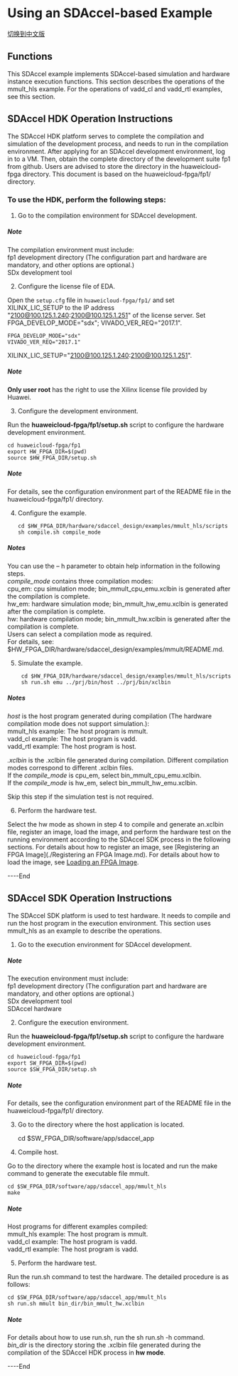 Using an SDAccel-based Example
========================

[切换到中文版](./Using_an_SDAccel_based_Example_cn.md)

Functions
--------------------------------------------------------------------------------------------------------------------------------------------------------------------------------

This SDAccel example implements SDAccel-based simulation and hardware instance execution functions. This section describes the operations of the mmult_hls example. For the operations of vadd_cl and vadd_rtl examples, see this section.  

SDAccel HDK Operation Instructions
---------------------------------------------------------------------------------------------------------------------------------------------------------------------------------

The SDAccel HDK platform serves to complete the compilation and simulation of the development process, and needs to run in the compilation environment. After applying for an SDAccel development environment, log in to a VM. Then, obtain the complete directory of the development suite fp1 from github. Users are advised to store the directory in the huaweicloud-fpga directory. This document is based on the huaweicloud-fpga/fp1/ directory.

### To use the HDK, perform the following steps:

1. Go to the compilation environment for SDAccel development.

##### Note

  The compilation environment must include:  
  fp1 development directory (The configuration part and hardware are mandatory, and other options are optional.)  
  SDx development tool

2.  Configure the license file of EDA.

  Open the `setup.cfg` file in `huaweicloud-fpga/fp1/` and set XILINX_LIC_SETUP to the IP address "2100@100.125.1.240:2100@100.125.1.251" of the license server. Set FPGA_DEVELOP_MODE="sdx"; VIVADO_VER_REQ="2017.1".

  	FPGA_DEVELOP_MODE="sdx"  
  	VIVADO_VER_REQ="2017.1"  
  XILINX_LIC_SETUP="2100@100.125.1.240:2100@100.125.1.251".

##### Note
  **Only user root** has the right to use the Xilinx license file provided by Huawei.

3. Configure the development environment.

  Run the **huaweicloud-fpga/fp1/setup.sh** script to configure the hardware development environment.

  	cd huaweicloud-fpga/fp1
  	export HW_FPGA_DIR=$(pwd)
  	source $HW_FPGA_DIR/setup.sh
##### Note
  For details, see the configuration environment part of the README file in the huaweicloud-fpga/fp1/ directory.

4. Configure the example.
   ```
   cd $HW_FPGA_DIR/hardware/sdaccel_design/examples/mmult_hls/scripts
   sh compile.sh compile_mode
   ```

##### Notes
   You can use the – h parameter to obtain help information in the following steps.  
   *compile_mode* contains three compilation modes:  
   cpu_em: cpu simulation mode; bin_mmult_cpu_emu.xclbin is generated after the compilation is complete.  
   hw_em: hardware simulation mode; bin_mmult_hw_emu.xclbin is generated after the compilation is complete.   
   hw: hardware compilation mode; bin_mmult_hw.xclbin is generated after the compilation is complete.   
   Users can select a compilation mode as required.  
   For details, see: $HW\_FPGA_DIR/hardware/sdaccel_design/examples/mmult/README.md.

5. Simulate the example.
   ```
    cd $HW_FPGA_DIR/hardware/sdaccel_design/examples/mmult_hls/scripts
    sh run.sh emu ../prj/bin/host ../prj/bin/xclbin
   ```
   
##### Notes

   *host* is the host program generated during compilation (The hardware compilation mode does not support simulation.):  
   mmult_hls example: The host program is mmult.  
   vadd_cl example: The host program is vadd.  
   vadd_rtl example: The host program is host.

   *.xclbin* is the .xclbin file generated during compilation. Different compilation modes correspond to different .xclbin files.  
   If the *compile_mode* is cpu_em, select bin_mmult_cpu_emu.xclbin.  
   If the *compile_mode* is hw_em, select bin_mmult_hw_emu.xclbin.  

   Skip this step if the simulation test is not required.

6. Perform the hardware test.

  Select the hw mode as shown in step 4 to compile and generate an.xclbin file, register an image, load the image, and perform the hardware test on the running environment according to the SDAccel SDK process in the following sections.
  For details about how to register an image, see [Registering an FPGA Image](./Registering an FPGA Image.md). For details about how to load the image, see [Loading an FPGA Image](../tools/fpga_tool/docs/load_an_fpga_image.md).

----End

SDAccel SDK Operation Instructions
---------------------------------------------------------------------------------------------------------------------------------------------------------------------------------

The SDAccel SDK platform is used to test hardware. It needs to compile and run the host program in the execution environment. This section uses mmult_hls as an example to describe the operations.

1.  Go to the execution environment for SDAccel development.

##### Note

  The execution environment must include:  
  fp1 development directory (The configuration part and hardware are mandatory, and other options are optional.)  
  SDx development tool  
  SDAccel hardware

2. Configure the execution environment.

  Run the **huaweicloud-fpga/fp1/setup.sh** script to configure the hardware development environment.

  	cd huaweicloud-fpga/fp1
  	export SW_FPGA_DIR=$(pwd)
  	source $SW_FPGA_DIR/setup.sh
##### Note

  For details, see the configuration environment part of the README file in the huaweicloud-fpga/fp1/ directory.

3.  Go to the directory where the host application is located.

    cd $SW_FPGA_DIR/software/app/sdaccel_app

4. Compile host.

  Go to the directory where the example host is located and run the make command to generate the executable file mmult.

  	cd $SW_FPGA_DIR/software/app/sdaccel_app/mmult_hls
  	make

##### Note

  Host programs for different examples compiled:  
  mmult_hls example: The host program is mmult.  
  vadd_cl example: The host program is vadd.  
  vadd_rtl example: The host program is vadd.

5. Perform the hardware test.

  Run the run.sh command to test the hardware. The detailed procedure is as follows:

  	cd $SW_FPGA_DIR/software/app/sdaccel_app/mmult_hls
  	sh run.sh mmult bin_dir/bin_mmult_hw.xclbin

##### Note

  For details about how to use run.sh, run the sh run.sh -h command.  
  *bin_dir* is the directory storing the .xclbin file generated during the compilation of the SDAccel HDK process in **hw mode**.

----End

